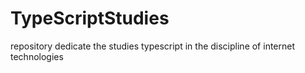 # TypeScriptStudies
repository  dedicate the studies typescript in the discipline of internet technologies  
